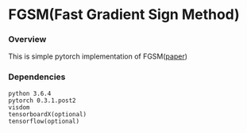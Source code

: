# FGSM(Fast Gradient Sign Method)

### Overview 
This is simple pytorch implementation of FGSM([paper])

### Dependencies
```
python 3.6.4
pytorch 0.3.1.post2
visdom
tensorboardX(optional)
tensorflow(optional)
```


[paper]: https://arxiv.org/abs/1412.6572
